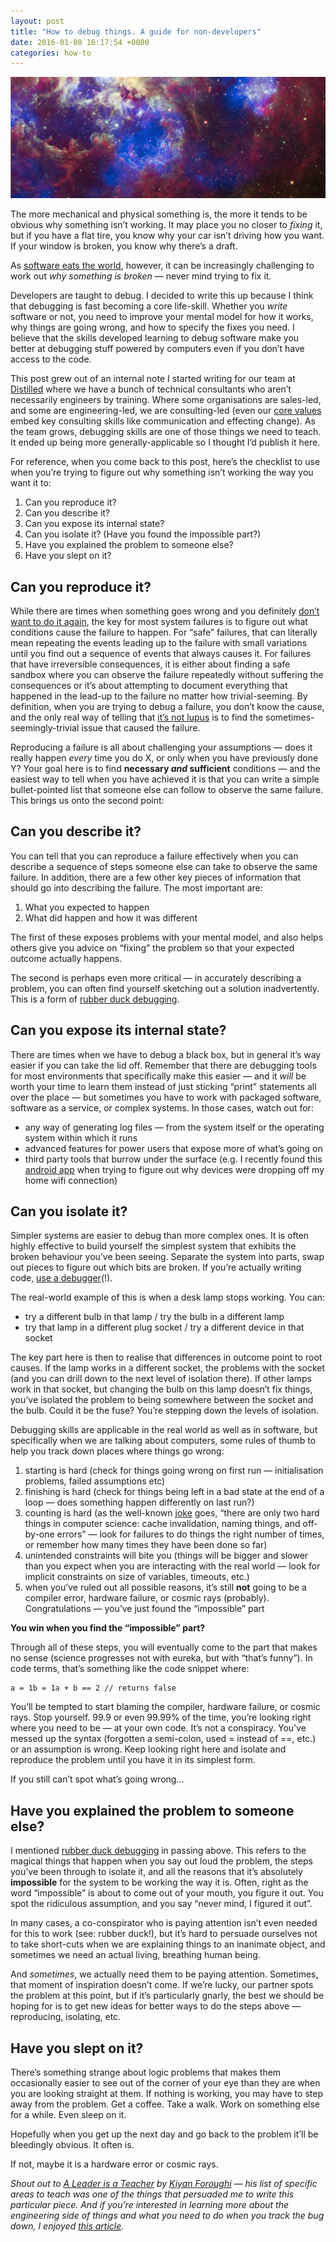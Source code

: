 ```yaml
---
layout: post
title: "How to debug things. A guide for non-developers"
date: 2016-01-08 16:17:54 +0000
categories: how-to
---
```


![Maybe it is cosmic rays (image source: nasamarshall)](/assets/images/1_PrtekvLGAXTzodX513D04Q.webp)

The more mechanical and physical something is, the more it tends to be obvious why something isn’t working. It may place you no closer to _fixing_ it, but if you have a flat tire, you know why your car isn’t driving how you want. If your window is broken, you know why there’s a draft.

As [software eats the world](http://breakingsmart.com/season-1/), however, it can be increasingly challenging to work out _why something is broken_ — never mind trying to fix it.

Developers are taught to debug. I decided to write this up because I think that debugging is fast becoming a core life-skill. Whether you _write_ software or not, you need to improve your mental model for how it works, why things are going wrong, and how to specify the fixes you need. I believe that the skills developed learning to debug software make you better at debugging stuff powered by computers even if you don’t have access to the code.

This post grew out of an internal note I started writing for our team at [Distilled](https://www.distilled.net) where we have a bunch of technical consultants who aren’t necessarily engineers by training. Where some organisations are sales-led, and some are engineering-led, we are consulting-led (even our [core values](https://www.distilled.net/manifesto) embed key consulting skills like communication and effecting change). As the team grows, debugging skills are one of those things we need to teach. It ended up being more generally-applicable so I thought I’d publish it here.

For reference, when you come back to this post, here’s the checklist to use when you’re trying to figure out why something isn’t working the way you want it to:

1.  Can you reproduce it?
2.  Can you describe it?
3.  Can you expose its internal state?
4.  Can you isolate it? (Have you found the impossible part?)
5.  Have you explained the problem to someone else?
6.  Have you slept on it?

Can you reproduce it?
---------------------

While there are times when something goes wrong and you definitely [don’t want to do it again](http://www.redbull.com/uk/en/bike/stories/1331584675965/danny-macaskill-secret-file-trial-bike-outtakes-video), the key for most system failures is to figure out what conditions cause the failure to happen. For “safe” failures, that can literally mean repeating the events leading up to the failure with small variations until you find out a sequence of events that always causes it. For failures that have irreversible consequences, it is either about finding a safe sandbox where you can observe the failure repeatedly without suffering the consequences or it’s about attempting to document everything that happened in the lead-up to the failure no matter how trivial-seeming. By definition, when you are trying to debug a failure, you don’t know the cause, and the only real way of telling that [it’s not lupus](http://knowyourmeme.com/memes/its-not-lupus) is to find the sometimes-seemingly-trivial issue that caused the failure.

Reproducing a failure is all about challenging your assumptions — does it really happen _every_ time you do X, or only when you have previously done Y? Your goal here is to find **necessary _and_ sufficient** conditions — and the easiest way to tell when you have achieved it is that you can write a simple bullet-pointed list that someone else can follow to observe the same failure. This brings us onto the second point:

Can you describe it?
--------------------

You can tell that you can reproduce a failure effectively when you can describe a sequence of steps someone else can take to observe the same failure. In addition, there are a few other key pieces of information that should go into describing the failure. The most important are:

1.  What you expected to happen
2.  What did happen and how it was different

The first of these exposes problems with your mental model, and also helps others give you advice on “fixing” the problem so that your expected outcome actually happens.

The second is perhaps even more critical — in accurately describing a problem, you can often find yourself sketching out a solution inadvertently. This is a form of [rubber duck debugging](http://www.rubberduckdebugging.com/).

Can you expose its internal state?
----------------------------------

There are times when we have to debug a black box, but in general it’s way easier if you can take the lid off. Remember that there are debugging tools for most environments that specifically make this easier — and it _will_ be worth your time to learn them instead of just sticking “print” statements all over the place — but sometimes you have to work with packaged software, software as a service, or complex systems. In those cases, watch out for:

*   any way of generating log files — from the system itself or the operating system within which it runs
*   advanced features for power users that expose more of what’s going on
*   third party tools that burrow under the surface (e.g. I recently found this [android app](https://play.google.com/store/apps/details?id=com.farproc.wifi.analyzer&hl=en) when trying to figure out why devices were dropping off my home wifi connection)

Can you isolate it?
-------------------

Simpler systems are easier to debug than more complex ones. It is often highly effective to build yourself the simplest system that exhibits the broken behaviour you’ve been seeing. Separate the system into parts, swap out pieces to figure out which bits are broken. If you’re actually writing code, [use a debugger](http://blog.codinghorror.com/the-first-rule-of-programming-its-always-your-fault/)(!).

The real-world example of this is when a desk lamp stops working. You can:

*   try a different bulb in that lamp / try the bulb in a different lamp
*   try that lamp in a different plug socket / try a different device in that socket

The key part here is then to realise that differences in outcome point to root causes. If the lamp works in a different socket, the problems with the socket (and you can drill down to the next level of isolation there). If other lamps work in that socket, but changing the bulb on this lamp doesn’t fix things, you’ve isolated the problem to being somewhere between the socket and the bulb. Could it be the fuse? You’re stepping down the levels of isolation.

Debugging skills are applicable in the real world as well as in software, but specifically when we are talking about computers, some rules of thumb to help you track down places where things go wrong:

1.  starting is hard (check for things going wrong on first run — initialisation problems, failed assumptions etc)
2.  finishing is hard (check for things being left in a bad state at the end of a loop — does something happen differently on last run?)
3.  counting is hard (as the well-known [joke](http://martinfowler.com/bliki/TwoHardThings.html) goes, “there are only two hard things in computer science: cache invalidation, naming things, and off-by-one errors” — look for failures to do things the right number of times, or remember how many times they have been done so far)
4.  unintended constraints will bite you (things will be bigger and slower than you expect when you are interacting with the real world — look for implicit constraints on size of variables, timeouts, etc.)
5.  when you’ve ruled out all possible reasons, it’s still **not** going to be a compiler error, hardware failure, or cosmic rays (probably). Congratulations — you’ve just found the “impossible” part

**You win when you find the “impossible” part?**

Through all of these steps, you will eventually come to the part that makes no sense (science progresses not with eureka, but with “that’s funny”). In code terms, that’s something like the code snippet where:

```
a = 1b = 1a + b == 2 // returns false
```

You’ll be tempted to start blaming the compiler, hardware failure, or cosmic rays. Stop yourself. 99.9 or even 99.99% of the time, you’re looking right where you need to be — at your own code. It’s not a conspiracy. You’ve messed up the syntax (forgotten a semi-colon, used = instead of ==, etc.) or an assumption is wrong. Keep looking right here and isolate and reproduce the problem until you have it in its simplest form.

If you still can’t spot what’s going wrong…

Have you explained the problem to someone else?
-----------------------------------------------

I mentioned [rubber duck debugging](http://www.rubberduckdebugging.com/) in passing above. This refers to the magical things that happen when you say out loud the problem, the steps you’ve been through to isolate it, and all the reasons that it’s absolutely **impossible** for the system to be working the way it is. Often, right as the word “impossible” is about to come out of your mouth, you figure it out. You spot the ridiculous assumption, and you say “never mind, I figured it out”.

In many cases, a co-conspirator who is paying attention isn’t even needed for this to work (see: rubber duck!), but it’s hard to persuade ourselves not to take short-cuts when we are explaining things to an inanimate object, and sometimes we need an actual living, breathing human being.

And _sometimes_, we actually need them to be paying attention. Sometimes, that moment of inspiration doesn’t come. If we’re lucky, our partner spots the problem at this point, but if it’s particularly gnarly, the best we should be hoping for is to get new ideas for better ways to do the steps above — reproducing, isolating, etc.

Have you slept on it?
---------------------

There’s something strange about logic problems that makes them occasionally easier to see out of the corner of your eye than they are when you are looking straight at them. If nothing is working, you may have to step away from the problem. Get a coffee. Take a walk. Work on something else for a while. Even sleep on it.

Hopefully when you get up the next day and go back to the problem it’ll be bleedingly obvious. It often is.

If not, maybe it is a hardware error or cosmic rays.

_Shout out to_ [_A Leader is a Teacher_](https://medium.com/@kiyanforoughi/a-leader-is-a-teacher-ec4171c2c47c#.s680ng7j2) _by_ [_Kiyan Foroughi_](https://medium.com/@kiyanforoughi) _— his list of specific areas to teach was one of the things that persuaded me to write this particular piece. And if you’re interested in learning more about the engineering side of things and what you need to do when you track the bug down, I enjoyed_ [_this article_](http://blog.regehr.org/archives/199)_._

